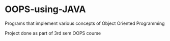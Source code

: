 # OOPS-using-JAVA
Programs that implement various concepts of Object Oriented Programming

Project done as part of 3rd sem OOPS course
